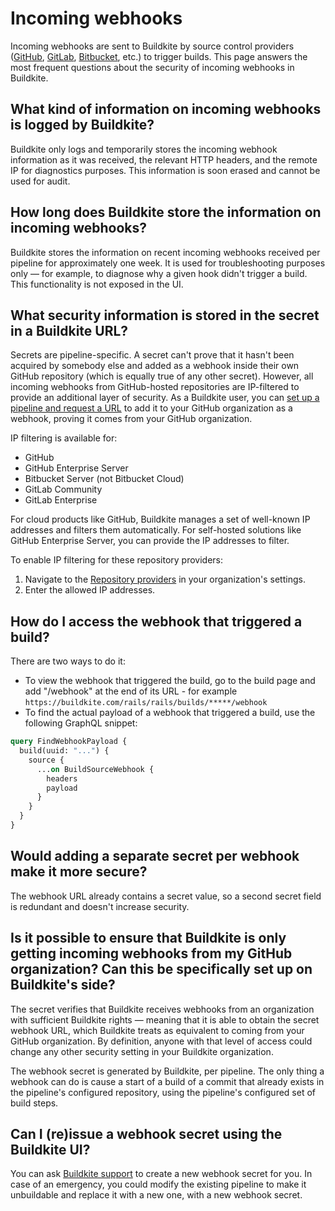 # Incoming webhooks

Incoming webhooks are sent to Buildkite by source control providers ([GitHub](/docs/integrations/github), [GitLab](/docs/integrations/gitlab), [Bitbucket](/docs/integrations/bitbucket), etc.) to trigger builds. This page answers the most frequent questions about the security of incoming webhooks in Buildkite.


## What kind of information on incoming webhooks is logged by Buildkite?
Buildkite only logs and temporarily stores the incoming webhook information as it was received, the relevant HTTP headers, and the remote IP for diagnostics purposes. This information is soon erased and cannot be used for audit.

## How long does Buildkite store the information on incoming webhooks?
Buildkite stores the information on recent incoming webhooks received per pipeline for approximately one week. It is used for troubleshooting purposes only — for example, to diagnose why a given hook didn't trigger a build. This functionality is not exposed in the UI.

## What security information is stored in the secret in a Buildkite URL?
Secrets are pipeline-specific. A secret can't prove that it hasn't been acquired by somebody else and added as a webhook inside their own GitHub repository (which is equally true of any other secret). However, all incoming webhooks from GitHub-hosted repositories are IP-filtered to provide an additional layer of security. As a Buildkite user, you can [set up a pipeline and request a URL](/docs/integrations/github#set-up-a-new-pipeline-for-a-github-repository) to add it to your GitHub organization as a webhook, proving it comes from your GitHub organization.

IP filtering is available for:

* GitHub
* GitHub Enterprise Server
* Bitbucket Server (not Bitbucket Cloud)
* GitLab Community
* GitLab Enterprise

For cloud products like GitHub, Buildkite manages a set of well-known IP addresses and filters them automatically. For self-hosted solutions like GitHub Enterprise Server, you can provide the IP addresses to filter.

To enable IP filtering for these repository providers:

1. Navigate to the [Repository providers](https://buildkite.com/organizations/~/repository-providers) in your organization's settings.
1. Enter the allowed IP addresses.

## How do I access the webhook that triggered a build?
There are two ways to do it:

* To view the webhook that triggered the build, go to the build page and add "/webhook" at the end of its URL - for example `https://buildkite.com/rails/rails/builds/*****/webhook`
* To find the actual payload of a webhook that triggered a build, use the following GraphQL snippet:

```graphql
query FindWebhookPayload {
  build(uuid: "...") {
    source {
      ...on BuildSourceWebhook {
        headers
        payload
      }
    }
  }
}
```

## Would adding a separate secret per webhook make it more secure?
The webhook URL already contains a secret value, so a second secret field is redundant and doesn't increase security.

## Is it possible to ensure that Buildkite is only getting incoming webhooks from my GitHub organization? Can this be specifically set up on Buildkite's side?
The secret verifies that Buildkite receives webhooks from an organization with sufficient Buildkite rights — meaning that it is able to obtain the secret webhook URL, which Buildkite treats as equivalent to coming from your GitHub organization. By definition, anyone with that level of access could change any other security setting in your Buildkite organization.

The webhook secret is generated by Buildkite, per pipeline. The only thing a webhook can do is cause a start of a build of a commit that already exists in the pipeline's configured repository, using the pipeline's configured set of build steps.

## Can I (re)issue a webhook secret using the Buildkite UI?
You can ask [Buildkite support](https://buildkite.com/support) to create a new webhook secret for you. In case of an emergency, you could modify the existing pipeline to make it unbuildable and replace it with a new one, with a new webhook secret.
